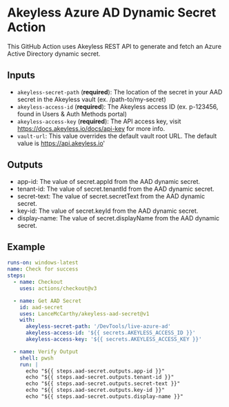 # Akeyless Azure AD Dynamic Secret Action

This GitHub Action uses Akeyless REST API to generate and fetch an Azure Active Directory dynamic secret.

## Inputs

- `akeyless-secret-path` (**required**): The location of the secret in your AAD secret in the Akeyless vault (ex. /path-to/my-secret)
- `akeyless-access-id` (**required**): The Akeyless access ID (ex. p-123456, found in Users & Auth Methods portal)
- `akeyless-access-key` (**required**): The API access key, visit https://docs.akeyless.io/docs/api-key for more info.
- `vault-url`: This value overrides the default vault root URL. The default value is https://api.akeyless.io'

## Outputs

- app-id: The value of secret.appId from the AAD dynamic secret.
- tenant-id: The value of secret.tenantId from the AAD dynamic secret.
- secret-text: The value of secret.secretText from the AAD dynamic secret.
- key-id: The value of secret.keyId from the AAD dynamic secret.
- display-name: The value of secret.displayName from the AAD dynamic secret.

## Example

```yaml
runs-on: windows-latest
name: Check for success
steps:
  - name: Checkout
    uses: actions/checkout@v3

  - name: Get AAD Secret
    id: aad-secret
    uses: LanceMcCarthy/akeyless-aad-secret@v1
    with:
      akeyless-secret-path: '/DevTools/live-azure-ad'
      akeyless-access-id: '${{ secrets.AKEYLESS_ACCESS_ID }}'
      akeyless-access-key: '${{ secrets.AKEYLESS_ACCESS_KEY }}'

  - name: Verify Output
    shell: pwsh
    run: |
      echo "${{ steps.aad-secret.outputs.app-id }}"
      echo "${{ steps.aad-secret.outputs.tenant-id }}"
      echo "${{ steps.aad-secret.outputs.secret-text }}"
      echo "${{ steps.aad-secret.outputs.key-id }}"
      echo "${{ steps.aad-secret.outputs.display-name }}"
```
